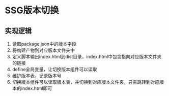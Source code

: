 # SSG版本切换

## 实现逻辑

1. 读取package.json中的版本字段
2. 将构建产物到对应版本文件夹中
3. 定义脚本输出index.html到dist目录，index.html中包含指向对应版本文件夹的链接
4. define全局变量，让切换版本组件可以读取
5. 维护版本表，记录版本号
6. 切换版本组件可以读取版本表，并切换到对应版本文件夹，只需跳转到对应版本的index.html即可